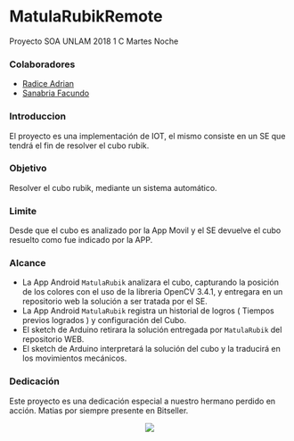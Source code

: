 # MatulaRubikRemote
Proyecto SOA UNLAM 2018 1 C Martes Noche

### Colaboradores
- [Radice Adrian](https://github.com/adrianRadice)
- [Sanabria Facundo](https://github.com/FockaSanabria)

### Introduccion
El proyecto es una implementación de IOT, el mismo consiste en un SE que tendrá el fin de resolver el cubo rubik. 

### Objetivo
Resolver el cubo rubik, mediante un sistema automático.

### Limite
Desde que el cubo es analizado por la App Movil y el SE devuelve el cubo resuelto como fue indicado por la APP.

### Alcance
- La App Android `MatulaRubik` analizara el cubo, capturando la posición de los colores con el uso de la libreria OpenCV 3.4.1, y entregara en un repositorio web la solución a ser tratada por el SE.
- La App Android `MatulaRubik` registra un historial de logros ( Tiempos previos logrados ) y configuración del Cubo.
- El sketch de Arduino retirara la solución entregada por `MatulaRubik` del repositorio WEB.
- El sketch de Arduino interpretará  la solución  del cubo y la traducirá  en los movimientos mecánicos.


### Dedicación
Este proyecto es una dedicación especial a nuestro hermano perdido en acción. Matias por siempre presente en Bitseller.
<p align="center">
  
  <img src="https://user-images.githubusercontent.com/31006922/39163878-f394d140-4752-11e8-821f-0f31efdf559e.png">
  
</p>
